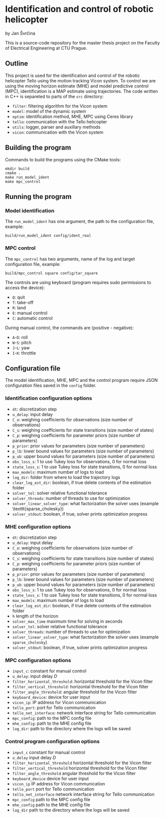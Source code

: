 # Identification and control of robotic helicopter
by Jan Švrčina

This is a source-code repository for the master thesis project on the Faculty of Electrical Engineering at CTU Prague.

## Outline

This project is used for the identification and control of the robotic helicopter Tello using the motion tracking Vicon system. To control we are using the moving horizon estimate (MHE) and model predictive control (MPC), identification is a MAP estimate using trajectories. The code written in C++ is separeted to parts of the `src` directory:

 - `filter`: filtering algorithm for the Vicon system
 - `model`: model of the dynamic system
 - `optim`: identification method, MHE, MPC using Ceres library
 - `tello`: communication with the Tello helicopter
 - `utils`: logger, parser and auxillary methods
 - `vicon`: communication with the Vicon system

## Building the program
Commands to build the programs using the CMake tools:
```
mkdir build
cmake .
make run_model_ident
make mpc_control
```

## Running the program
### Model identification
The `run_model_ident` has one argument, the path to the configuration file, example:

```
build/run_model_ident config/ident_real
```


### MPC control
The `mpc_control` has two arguments, name of the log and target configuration file, example:

```
build/mpc_control square config/tar_square
```

The controls are using keyboard (program requires sudo permissions to access the device):
 - `Q`: quit
 - `T`: take-off
 - `R`: land
 - `E`: manual control
 - `C`: automatic control

During manual control, the commands are (positive - negative):
 - `A`-`D`: roll
 - `W`-`S`: pitch
 - `J`-`L`: yaw
 - `I`-`K`: throttle

## Configuration file
The model identification, MHE, MPC and the control program require JSON configuration files saved in the `config` folder.

### Identification configuration options
- `dt`: discretization step
- `u_delay`: input delay
- `C_o`: weighing coefficients for observations (size number of observations)
- `C_s`: weighing coefficients for state transitions (size number of states)
- `C_p`: weighing coefficients for parameter priors (size number of parameters)
- `p_prior`: prior values for parameters (size number of parameters)
- `p_lb`: lower bound values for parameters (size number of parameters)
- `p_ub`: upper bound values for parameters (size number of parameters)
- `obs_loss_s`: 1 to use Tukey loss for observations, 0 for normal loss  
- `state_loss_s`: 1 to use Tukey loss for state transitions, 0 for normal loss
- `max_models`: maximum number of logs to load
- `log_dir`: folder from where to load the trajectory logs
- `clear_log_est_dir`: boolean, if true delete contents of the estimation folder
- `solver_tol`: solver relative functional tolerance
- `solver_threads`: number of threads to use for optimization
- `solver_linear_solver_type`: what factorization the solver uses (example \texttt{sparse_cholesky})
- `solver_stdout`: boolean, if true, solver prints optimization progress


### MHE configuration options
- `dt`: discretization step
- `u_delay`: input delay
- `C_o`: weighing coefficients for observations (size number of observations)
- `C_s`: weighing coefficients for state transitions (size number of states)
- `C_p`: weighing coefficients for parameter priors (size number of parameters)
- `p_prior`: prior values for parameters (size number of parameters)
- `p_lb`: lower bound values for parameters (size number of parameters)
- `p_ub`: upper bound values for parameters (size number of parameters)
- `obs_loss_s`: 1 to use Tukey loss for observations, 0 for normal loss  
- `state_loss_s`: 1 to use Tukey loss for state transitions, 0 for normal loss
- `max_models`: maximum number of logs to load
- `clear_log_est_dir`: boolean, if true delete contents of the estimation folder
- `h` length of the horizon
- `solver_max_time` maximum time for solving in seconds
- `solver_tol`: solver relative functional tolerance
- `solver_threads`: number of threads to use for optimization
- `solver_linear_solver_type`: what factorization the solver uses (example `sparse_cholesky`)
- `solver_stdout`: boolean, if true, solver prints optimization progress

### MPC configuration options
- `input_c`: constant for manual control
- `u_delay`: input delay $D$
- `filter_horizontal_threshold`: horizontal threshold for the Vicon filter
- `filter_vertical_threshold`: horizontal threshold for the Vicon filter
- `filter_angle_threshold`: angular threshold for the Vicon filter
- `keyboard_device`: device for user input
- `vicon_ip`: IP address for Vicon communication
- `tello_port`: port for Tello communication
- `tello_net_interface`: network interface string for  Tello communication
- `mpc_config`: path to the MPC config file
- `mhe_config`: path to the MHE config file
- `log_dir`: path to the directory where the logs will be saved

### Control program configuration options
- `input_c` constant for manual control
- `u_delay` input delay $D$
- `filter_horizontal_threshold` horizontal threshold for the Vicon filter
- `filter_vertical_threshold` horizontal threshold for the Vicon filter
- `filter_angle_threshold` angular threshold for the Vicon filter
- `keyboard_device` device for user input
- `vicon_ip` IP address for Vicon communication
- `tello_port` port for Tello communication
- `tello_net_interface` network interface string for  Tello communication
- `mpc_config` path to the MPC config file
- `mhe_config` path to the MHE config file
- `log_dir` path to the directory where the logs will be saved
